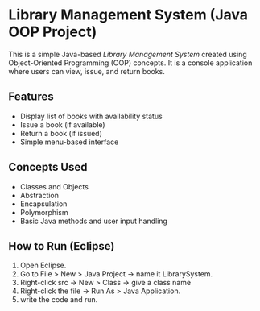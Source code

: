# Library Management System (Java OOP Project)
This is a simple Java-based *Library Management System* created using Object-Oriented Programming (OOP) concepts. It is a console application where users can view, issue, and return books.

## Features
* Display list of books with availability status
* Issue a book (if available)
* Return a book (if issued)
* Simple menu-based interface

## Concepts Used
- Classes and Objects
- Abstraction
- Encapsulation
- Polymorphism
- Basic Java methods and user input handling

## How to Run (Eclipse)
1. Open Eclipse.
2. Go to File > New > Java Project → name it LibrarySystem.
3. Right-click src → New > Class → give a class name 
4. Right-click the file → Run As > Java Application.
5. write the code and run.
